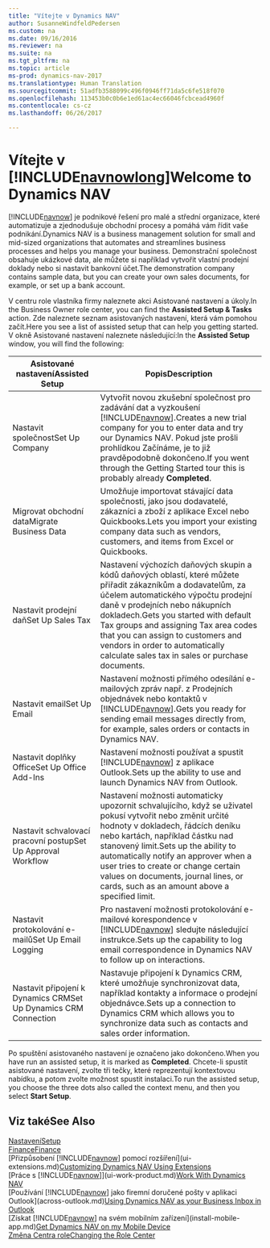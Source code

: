 ```yaml
---
title: "Vítejte v Dynamics NAV"
author: SusanneWindfeldPedersen
ms.custom: na
ms.date: 09/16/2016
ms.reviewer: na
ms.suite: na
ms.tgt_pltfrm: na
ms.topic: article
ms-prod: dynamics-nav-2017
ms.translationtype: Human Translation
ms.sourcegitcommit: 51adfb3588099c496f0946ff71da5c6fe518f070
ms.openlocfilehash: 113453b0c0b6e1ed61ac4ec66046fcbcead4960f
ms.contentlocale: cs-cz
ms.lasthandoff: 06/26/2017

---
```


# <a name="welcome-to-dynamics-nav"></a><span data-ttu-id="71b98-102">Vítejte v [!INCLUDE[navnowlong](includes/navnowlong_md.md)]</span><span class="sxs-lookup"><span data-stu-id="71b98-102">Welcome to Dynamics NAV</span></span>

<span data-ttu-id="71b98-103">[!INCLUDE[navnow](includes/navnow_md.md)] je podnikové řešení pro malé a střední organizace, které automatizuje a zjednodušuje obchodní procesy a pomáhá vám řídit vaše podnikání.</span><span class="sxs-lookup"><span data-stu-id="71b98-103">Dynamics NAV is a business management solution for small and mid-sized organizations that automates and streamlines business processes and helps you manage your business.</span></span> <span data-ttu-id="71b98-104">Demonstrační společnost obsahuje ukázkové data, ale můžete si například vytvořit vlastní prodejní doklady nebo si nastavit bankovní účet.</span><span class="sxs-lookup"><span data-stu-id="71b98-104">The demonstration company contains sample data, but you can create your own sales documents, for example, or set up a bank account.</span></span>  

<span data-ttu-id="71b98-105">V centru role vlastníka firmy naleznete akci Asistované nastavení a úkoly.</span><span class="sxs-lookup"><span data-stu-id="71b98-105">In the Business Owner role center, you can find the **Assisted Setup & Tasks** action.</span></span> <span data-ttu-id="71b98-106">Zde naleznete seznam asistovaných nastavení, která vám pomohou začít.</span><span class="sxs-lookup"><span data-stu-id="71b98-106">Here you see a list of assisted setup that can help you getting started.</span></span> <span data-ttu-id="71b98-107">V okně Asistované nastavení naleznete následující:</span><span class="sxs-lookup"><span data-stu-id="71b98-107">In the **Assisted Setup** window, you will find the following:</span></span>

|<span data-ttu-id="71b98-108">Asistované nastavení</span><span class="sxs-lookup"><span data-stu-id="71b98-108">Assisted Setup</span></span>           |<span data-ttu-id="71b98-109">Popis</span><span class="sxs-lookup"><span data-stu-id="71b98-109">Description</span></span>                                                                                      |
|-------------------------|-------------------------------------------------------------------------------------------------|
|<span data-ttu-id="71b98-110">Nastavit společnost</span><span class="sxs-lookup"><span data-stu-id="71b98-110">Set Up Company</span></span>           |<span data-ttu-id="71b98-111">Vytvořit novou zkušební společnost pro zadávání dat a vyzkoušení [!INCLUDE[navnow](includes/navnow_md.md)].</span><span class="sxs-lookup"><span data-stu-id="71b98-111">Creates a new trial company for you to enter data and try our Dynamics NAV.</span></span> <span data-ttu-id="71b98-112">Pokud jste prošli prohlídkou Začínáme, je to již pravděpodobně dokončeno.</span><span class="sxs-lookup"><span data-stu-id="71b98-112">If you went through the Getting Started tour this is probably already **Completed**.</span></span> |
|<span data-ttu-id="71b98-113">Migrovat obchodní data</span><span class="sxs-lookup"><span data-stu-id="71b98-113">Migrate Business Data</span></span>    |<span data-ttu-id="71b98-114">Umožňuje importovat stávající data společnosti, jako jsou dodavatelé, zákazníci a zboží z aplikace Excel nebo Quickbooks.</span><span class="sxs-lookup"><span data-stu-id="71b98-114">Lets you import your existing company data such as vendors, customers, and items from Excel or Quickbooks.</span></span>|
|<span data-ttu-id="71b98-115">Nastavit prodejní daň</span><span class="sxs-lookup"><span data-stu-id="71b98-115">Set Up Sales Tax</span></span>         |<span data-ttu-id="71b98-116">Nastavení výchozích daňových skupin a kódů daňových oblastí, které můžete přiřadit zákazníkům a dodavatelům, za účelem automatického výpočtu prodejní daně v prodejních nebo nákupních dokladech.</span><span class="sxs-lookup"><span data-stu-id="71b98-116">Gets you started with default Tax groups and assigning Tax area codes that you can assign to customers and vendors in order to automatically calculate sales tax in sales or purchase documents.</span></span>|
|<span data-ttu-id="71b98-117">Nastavit email</span><span class="sxs-lookup"><span data-stu-id="71b98-117">Set Up Email</span></span>             |<span data-ttu-id="71b98-118">Nastavení možnosti přímého odesílání e-mailových zpráv např. z Prodejních objednávek nebo kontaktů v [!INCLUDE[navnow](includes/navnow_md.md)].</span><span class="sxs-lookup"><span data-stu-id="71b98-118">Gets you ready for sending email messages directly from, for example, sales orders or contacts in Dynamics NAV.</span></span>|
|<span data-ttu-id="71b98-119">Nastavit doplňky Office</span><span class="sxs-lookup"><span data-stu-id="71b98-119">Set Up Office Add-Ins</span></span>    |<span data-ttu-id="71b98-120">Nastavení možnosti používat a spustit [!INCLUDE[navnow](includes/navnow_md.md)] z aplikace Outlook.</span><span class="sxs-lookup"><span data-stu-id="71b98-120">Sets up the ability to use and launch Dynamics NAV from Outlook.</span></span>|
|<span data-ttu-id="71b98-121">Nastavit schvalovací pracovní postup</span><span class="sxs-lookup"><span data-stu-id="71b98-121">Set Up Approval Workflow</span></span>|<span data-ttu-id="71b98-122">Nastavení možnosti automaticky upozornit schvalujícího, když se uživatel pokusí vytvořit nebo změnit určité hodnoty v dokladech, řádcích deníku nebo kartách, například částku nad stanovený limit.</span><span class="sxs-lookup"><span data-stu-id="71b98-122">Sets up the ability to automatically notify an approver when a user tries to create or change certain values on documents, journal lines, or cards, such as an amount above a specified limit.</span></span>|
|<span data-ttu-id="71b98-123">Nastavit protokolování e-mailů</span><span class="sxs-lookup"><span data-stu-id="71b98-123">Set Up Email Logging</span></span>     |<span data-ttu-id="71b98-124">Pro nastavení možnosti protokolování e-mailové korespondence v [!INCLUDE[navnow](includes/navnow_md.md)] sledujte následující instrukce.</span><span class="sxs-lookup"><span data-stu-id="71b98-124">Sets up the capability to log email correspondence in Dynamics NAV to follow up on interactions.</span></span>|
|<span data-ttu-id="71b98-125">Nastavit připojení k Dynamics CRM</span><span class="sxs-lookup"><span data-stu-id="71b98-125">Set Up Dynamics CRM Connection</span></span>|<span data-ttu-id="71b98-126">Nastavuje připojení k Dynamics CRM, které umožňuje synchronizovat data, například kontakty a informace o prodejní objednávce.</span><span class="sxs-lookup"><span data-stu-id="71b98-126">Sets up a connection to Dynamics CRM which allows you to synchronize data such as contacts and sales order information.</span></span>|

<span data-ttu-id="71b98-127">Po spuštění asistovaného nastavení je označeno jako dokončeno.</span><span class="sxs-lookup"><span data-stu-id="71b98-127">When you have run an assisted setup, it is marked as **Completed**.</span></span> <span data-ttu-id="71b98-128">Chcete-li spustit asistované nastavení, zvolte tři tečky, které reprezentují kontextovou nabídku, a potom zvolte možnost spustit instalaci.</span><span class="sxs-lookup"><span data-stu-id="71b98-128">To run the assisted setup, you choose the three dots also called the context menu, and then you select **Start Setup**.</span></span>


## <a name="see-also"></a><span data-ttu-id="71b98-129">Viz také</span><span class="sxs-lookup"><span data-stu-id="71b98-129">See Also</span></span>
[<span data-ttu-id="71b98-130">Nastavení</span><span class="sxs-lookup"><span data-stu-id="71b98-130">Setup</span></span>](setup.md)  
[<span data-ttu-id="71b98-131">Finance</span><span class="sxs-lookup"><span data-stu-id="71b98-131">Finance</span></span>](finance-setup.md)  
<span data-ttu-id="71b98-132">[Přizpůsobení [!INCLUDE[navnow](includes/navnow_md.md)] pomocí rozšíření](ui-extensions.md)</span><span class="sxs-lookup"><span data-stu-id="71b98-132">[Customizing Dynamics NAV Using Extensions](ui-extensions.md)</span></span>  
<span data-ttu-id="71b98-133">[Práce s [!INCLUDE[navnow](includes/navnow_md.md)]](ui-work-product.md)</span><span class="sxs-lookup"><span data-stu-id="71b98-133">[Work With Dynamics NAV](ui-work-product.md)</span></span>  
<span data-ttu-id="71b98-134">[Používání [!INCLUDE[navnow](includes/navnow_md.md)] jako firemní doručené pošty v aplikaci Outlook](across-outlook.md)</span><span class="sxs-lookup"><span data-stu-id="71b98-134">[Using Dynamics NAV as your Business Inbox in Outlook](across-outlook.md)</span></span>  
<span data-ttu-id="71b98-135">[Získat [!INCLUDE[navnow](includes/navnow_md.md)] na svém mobilním zařízení](install-mobile-app.md)</span><span class="sxs-lookup"><span data-stu-id="71b98-135">[Get Dynamics NAV on my Mobile Device](install-mobile-app.md)</span></span>  
[<span data-ttu-id="71b98-136">Změna Centra role</span><span class="sxs-lookup"><span data-stu-id="71b98-136">Changing the Role Center</span></span>](ui-change-role.md)  

